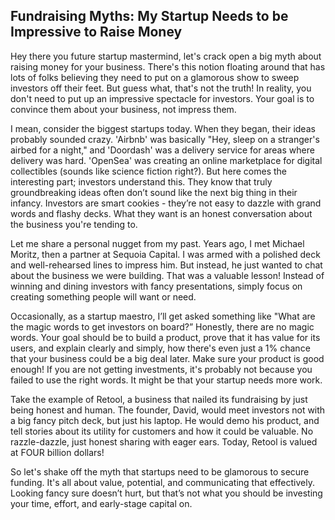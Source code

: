 ## Fundraising Myths: My Startup Needs to be Impressive to Raise Money

Hey there you future startup mastermind, let's crack open a big myth about raising money for your business. There's this notion floating around that has lots of folks believing they need to put on a glamorous show to sweep investors off their feet. But guess what, that's not the truth! In reality, you don't need to put up an impressive spectacle for investors. Your goal is to convince them about your business, not impress them.

I mean, consider the biggest startups today. When they began, their ideas probably sounded crazy. 'Airbnb' was basically "Hey, sleep on a stranger's airbed for a night," and 'Doordash' was a delivery service for areas where delivery was hard. 'OpenSea' was creating an online marketplace for digital collectibles (sounds like science fiction right?). But here comes the interesting part; investors understand this. They know that truly groundbreaking ideas often don’t sound like the next big thing in their infancy. Investors are smart cookies - they’re not easy to dazzle with grand words and flashy decks. What they want is an honest conversation about the business you're tending to.

Let me share a personal nugget from my past. Years ago, I met Michael Moritz, then a partner at Sequoia Capital. I was armed with a polished deck and well-rehearsed lines to impress him. But instead, he just wanted to chat about the business we were building. That was a valuable lesson! Instead of winning and dining investors with fancy presentations, simply focus on creating something people will want or need.

Occasionally, as a startup maestro, I’ll get asked something like "What are the magic words to get investors on board?” Honestly, there are no magic words. Your goal should be to build a product, prove that it has value for its users, and explain clearly and simply, how there's even just a 1% chance that your business could be a big deal later. Make sure your product is good enough! If you are not getting investments, it's probably not because you failed to use the right words. It might be that your startup needs more work. 

Take the example of Retool, a business that nailed its fundraising by just being honest and human. The founder, David, would meet investors not with a big fancy pitch deck, but just his laptop. He would demo his product, and tell stories about its utility for customers and how it could be valuable. No razzle-dazzle, just honest sharing with eager ears. Today, Retool is valued at FOUR billion dollars! 

So let's shake off the myth that startups need to be glamorous to secure funding. It's all about value, potential, and communicating that effectively. Looking fancy sure doesn’t hurt, but that’s not what you should be investing your time, effort, and early-stage capital on.

